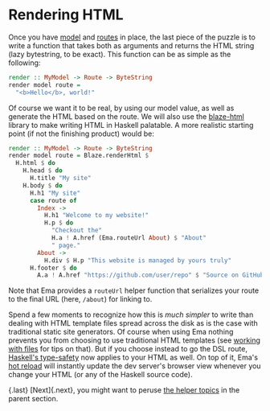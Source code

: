 # Rendering HTML

Once you have [model](guide/model.md) and [routes](guide/routes.md) in place, the last piece of the puzzle is to write a function that takes both as arguments and returns the HTML string (lazy bytestring, to be exact). This function can be as simple as the following:

```haskell
render :: MyModel -> Route -> ByteString
render model route =
  "<b>Hello</b>, world!"
```

Of course we want it to be real, by using our model value, as well as generate the HTML based on the route. We will also use the [blaze-html](https://hackage.haskell.org/package/blaze-html) library to make writing HTML in Haskell palatable. A more realistic starting point (if not the finishing product) would be:

```haskell
render :: MyModel -> Route -> ByteString 
render model route = Blaze.renderHtml $ 
  H.html $ do 
    H.head $ do 
      H.title "My site"
    H.body $ do 
      H.h1 "My site"
      case route of 
        Index -> 
          H.h1 "Welcome to my website!"
          H.p $ do 
            "Checkout the"
            H.a ! A.href (Ema.routeUrl About) $ "About"
            " page."
        About ->
          H.div $ H.p "This website is managed by yours truly"
      H.footer $ do 
        A.a ! A.href "https://github.com/user/repo" $ "Source on GitHub"
```

Note that Ema provides a `routeUrl` helper function that serializes your route to the final URL (here, `/about`) for linking to.

Spend a few moments to recognize how this is *much simpler* to write than dealing with HTML template files spread across the disk as is the case with traditional static site generators. Of course when using Ema nothing prevents you from choosing to use traditional HTML templates (see [working with files](guide/filesystem.md) for tips on that). But if you choose instead to go the DSL route, [Haskell's type-safety](/concepts/haskell-safety.md) now applies to your HTML as well. On top of it, Ema's [hot reload](/concepts/hot-reload.md) will instantly update the dev server's browser view whenever you change your HTML (or any of the Haskell source code).


{.last}
[Next]{.next}, you might want to peruse [the helper topics](guide.md) in the parent section.